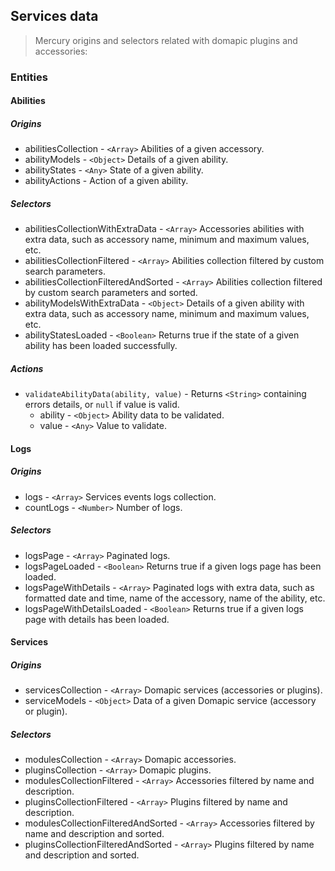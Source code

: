 ## Services data

> Mercury origins and selectors related with domapic plugins and accessories:

### Entities

#### Abilities

##### Origins

* abilitiesCollection - `<Array>` Abilities of a given accessory.
* abilityModels - `<Object>` Details of a given ability.
* abilityStates - `<Any>` State of a given ability.
* abilityActions - Action of a given ability.

##### Selectors

* abilitiesCollectionWithExtraData - `<Array>` Accessories abilities with extra data, such as accessory name, minimum and maximum values, etc.
* abilitiesCollectionFiltered - `<Array>` Abilities collection filtered by custom search parameters.
* abilitiesCollectionFilteredAndSorted - `<Array>` Abilities collection filtered by custom search parameters and sorted.
* abilityModelsWithExtraData - `<Object>` Details of a given ability with extra data, such as accessory name, minimum and maximum values, etc.
* abilityStatesLoaded - `<Boolean>` Returns true if the state of a given ability has been loaded successfully.

##### Actions

* `validateAbilityData(ability, value)` - Returns `<String>` containing errors details, or `null` if value is valid.
	* ability - `<Object>` Ability data to be validated.
	* value - `<Any>` Value to validate.

#### Logs

##### Origins

* logs - `<Array>` Services events logs collection.
* countLogs - `<Number>` Number of logs.

##### Selectors

* logsPage - `<Array>` Paginated logs.
* logsPageLoaded - `<Boolean>` Returns true if a given logs page has been loaded.
* logsPageWithDetails - `<Array>` Paginated logs with extra data, such as formatted date and time, name of the accessory, name of the ability, etc.
* logsPageWithDetailsLoaded - `<Boolean>` Returns true if a given logs page with details has been loaded. 

#### Services

##### Origins

* servicesCollection - `<Array>` Domapic services (accessories or plugins).
* serviceModels - `<Object>` Data of a given Domapic service (accessory or plugin).

##### Selectors

* modulesCollection - `<Array>` Domapic accessories.
* pluginsCollection - `<Array>` Domapic plugins.
* modulesCollectionFiltered - `<Array>` Accessories filtered by name and description.
* pluginsCollectionFiltered - `<Array>` Plugins filtered by name and description.
* modulesCollectionFilteredAndSorted - `<Array>` Accessories filtered by name and description and sorted.
* pluginsCollectionFilteredAndSorted - `<Array>` Plugins filtered by name and description and sorted.
